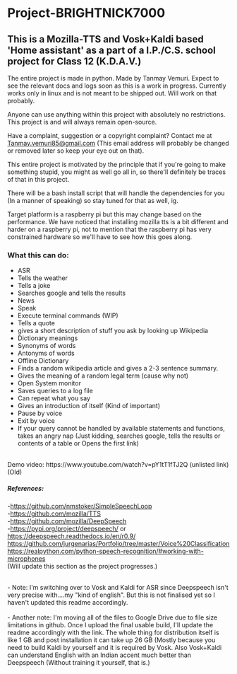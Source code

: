 # Project-BRIGHTNICK7000
## This is a Mozilla-TTS and Vosk+Kaldi based 'Home assistant' as a part of a I.P./C.S. school project for Class 12 (K.D.A.V.)

The entire project is made in python. Made by Tanmay Vemuri. Expect to see the relevant docs and logs soon as this is a work in progress.
Currently works only in linux and is not meant to be shipped out. Will work on that probably.

Anyone can use anything within this project with absolutely no restrictions. This project is and will always remain open-source.

Have a complaint, suggestion or a copyright complaint? Contact me at Tanmay.vemuri85@gmail.com (This email address will probably be changed or removed later so keep your eye out on that).

This entire project is motivated by the principle that if you're going to make something stupid, you might as well go all in, so there'll definitely be traces of that in this project.

There will be a bash install script that will handle the dependencies for you (In a manner of speaking) so stay tuned for that as well, ig.

Target platform is a raspberry pi but this may change based on the performance. We have noticed that installing mozilla tts is a bit different and harder on a raspberry pi, not to mention that the raspberry pi has very constrained hardware so we'll have to see how this goes along.

### What this can do:
- ASR
- Tells the weather
- Tells a joke
- Searches google and tells the results
- News
- Speak
- Execute terminal commands (WIP)
- Tells a quote
- gives a short description of stuff you ask by looking up Wikipedia
- Dictionary meanings
- Synonyms of words
- Antonyms of words
- Offline Dictionary
- Finds a random wikipedia article and gives a 2-3 sentence summary.
- Gives the meaning of a random legal term (cause why not)
- Open System monitor
- Saves queries to a log file
- Can repeat what you say
- Gives an introduction of itself (Kind of important)
- Pause by voice 
- Exit by voice
- If your query cannot be handled by available statements and functions, takes an angry nap (Just kidding, searches google, tells the results or contents of a table or Opens the first link) 



<br>
Demo video: https://www.youtube.com/watch?v=pY1tT1fTJ2Q   (unlisted link) (Old)
</br>

##### References:

-https://github.com/nmstoker/SimpleSpeechLoop
<br>
-https://github.com/mozilla/TTS
<br>
-https://github.com/mozilla/DeepSpeech
<br>
-https://pypi.org/project/deepspeech/ or https://deepspeech.readthedocs.io/en/r0.9/
<br>
https://github.com/jurgenarias/Portfolio/tree/master/Voice%20Classification
<br>
https://realpython.com/python-speech-recognition/#working-with-microphones
<br>
(Will update this section as the project progresses.)
<br>



</br>
- Note: I'm switching over to Vosk and Kaldi for ASR since Deepspeech isn't very precise with....my "kind of english". But this is not finalised yet so I haven't updated this readme accordingly.
<br>


</br>
- Another note: I'm moving all of the files to Google Drive due to file size limitations in github. Once I upload the final usable build, I'll update the readme accordingly with the link. The whole thing for distribution itself is like 1 GB and post installation it can take up 26 GB (Mostly because you need to build Kaldi by yourself and it is required by Vosk. Also Vosk+Kaldi can understand English with an Indian accent much better than Deepspeech (Without training it yourself, that is.)
